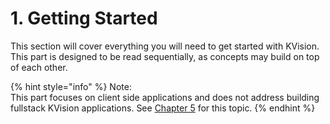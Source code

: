 # 1. Getting Started

This section will cover everything you will need to get started with KVision. This part is designed to be read sequentially, as concepts may build on top of each other.

{% hint style="info" %}
Note:\
This part focuses on client side applications and does not address building fullstack KVision applications. See [Chapter 5](../5.-fullstack-development-guide/)  for this topic.
{% endhint %}

